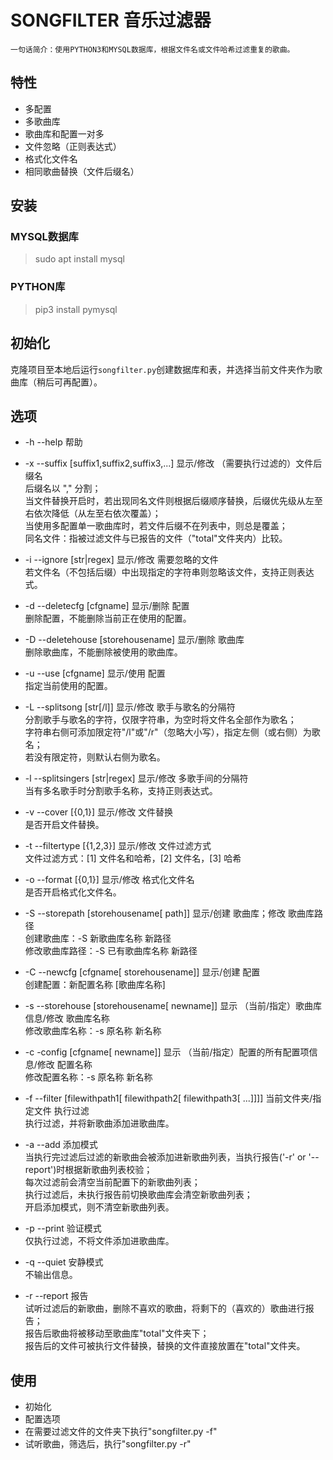 SONGFILTER 音乐过滤器
===
    一句话简介：使用PYTHON3和MYSQL数据库，根据文件名或文件哈希过滤重复的歌曲。

特性
---
*   多配置
*   多歌曲库
*   歌曲库和配置一对多
*   文件忽略（正则表达式）
*   格式化文件名
*   相同歌曲替换（文件后缀名）

安装
---
### MYSQL数据库
>sudo apt install mysql

### PYTHON库
>pip3 install pymysql

初始化
---
克隆项目至本地后运行<code>songfilter.py</code>创建数据库和表，并选择当前文件夹作为歌曲库（稍后可再配置）。

选项
---
*   -h  --help  帮助

*   -x  --suffix [suffix1,suffix2,suffix3,...] 显示/修改 （需要执行过滤的）文件后缀名<br>
后缀名以 "," 分割；<br>
当文件替换开启时，若出现同名文件则根据后缀顺序替换，后缀优先级从左至右依次降低（从左至右依次覆盖）；<br>
当使用多配置单一歌曲库时，若文件后缀不在列表中，则总是覆盖；<br>
同名文件：指被过滤文件与已报告的文件（"total"文件夹内）比较。

*   -i  --ignore [str|regex] 显示/修改 需要忽略的文件<br>
若文件名（不包括后缀）中出现指定的字符串则忽略该文件，支持正则表达式。

*   -d  --deletecfg [cfgname]  显示/删除 配置<br>
删除配置，不能删除当前正在使用的配置。

*   -D  --deletehouse [storehousename] 显示/删除 歌曲库<br>
删除歌曲库，不能删除被使用的歌曲库。

*   -u  --use [cfgname] 显示/使用 配置<br>
指定当前使用的配置。

*   -L  --splitsong [str[/l]] 显示/修改 歌手与歌名的分隔符<br>
分割歌手与歌名的字符，仅限字符串，为空时将文件名全部作为歌名；<br>
字符串右侧可添加限定符"/l"或"/r"（忽略大小写），指定左侧（或右侧）为歌名；<br>
若没有限定符，则默认右侧为歌名。

*   -l  --splitsingers [str|regex] 显示/修改 多歌手间的分隔符<br>
当有多名歌手时分割歌手名称，支持正则表达式。

*   -v  --cover [{0,1}] 显示/修改 文件替换<br>
是否开启文件替换。

*   -t  --filtertype [{1,2,3}] 显示/修改 文件过滤方式<br>
文件过滤方式：[1] 文件名和哈希，[2] 文件名，[3] 哈希

*   -o  --format [{0,1}] 显示/修改 格式化文件名<br>
是否开启格式化文件名。

*   -S  --storepath [storehousename[ path]] 显示/创建 歌曲库；修改 歌曲库路径<br>
创建歌曲库：-S 新歌曲库名称 新路径<br>
修改歌曲库路径：-S 已有歌曲库名称 新路径

*   -C  --newcfg [cfgname[ storehousename]] 显示/创建 配置<br>
创建配置：新配置名称 [歌曲库名称]

*   -s  --storehouse [storehousename[ newname]] 显示 （当前/指定）歌曲库信息/修改 歌曲库名称<br>
修改歌曲库名称：-s 原名称 新名称

*   -c  -config [cfgname[ newname]] 显示 （当前/指定）配置的所有配置项信息/修改 配置名称<br>
修改配置名称：-s 原名称 新名称

*   -f  --filter [filewithpath1[ filewithpath2[ filewithpath3[ ...]]]] 当前文件夹/指定文件 执行过滤<br>
执行过滤，并将新歌曲添加进歌曲库。

*   -a  --add 添加模式<br>
当执行完过滤后过滤的新歌曲会被添加进新歌曲列表，当执行报告('-r' or '--report')时根据新歌曲列表校验；<br>
每次过滤前会清空当前配置下的新歌曲列表；<br>
执行过滤后，未执行报告前切换歌曲库会清空新歌曲列表；<br>
开启添加模式，则不清空新歌曲列表。

*   -p  --print 验证模式<br>
仅执行过滤，不将文件添加进歌曲库。

*   -q  --quiet 安静模式<br>
不输出信息。

*   -r  --report 报告<br>
试听过滤后的新歌曲，删除不喜欢的歌曲，将剩下的（喜欢的）歌曲进行报告；<br>
报告后歌曲将被移动至歌曲库"total"文件夹下；<br>
报告后的文件可被执行文件替换，替换的文件直接放置在"total"文件夹。

使用
---
*   初始化
*   配置选项
*   在需要过滤文件的文件夹下执行"songfilter.py -f"
*   试听歌曲，筛选后，执行"songfilter.py -r"
